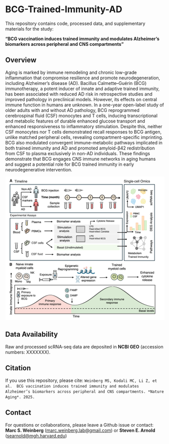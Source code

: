 # BCG-Trained-Immunity-AD

This repository contains code, processed data, and supplementary materials for the study:

**“BCG vaccination induces trained immunity and modulates Alzheimer’s biomarkers across peripheral and CNS compartments”**  


## Overview

Aging is marked by immune remodeling and chronic low-grade inflammation that compromise resilience and promote neurodegeneration, including Alzheimer’s disease (AD). Bacillus Calmette–Guérin (BCG) immunotherapy, a potent inducer of innate and adaptive trained immunity, has been associated with reduced AD risk in retrospective studies and improved pathology in preclinical models. However, its effects on central immune function in humans are unknown. In a one-year open-label study of older adults with and without AD pathology, BCG reprogrammed cerebrospinal fluid (CSF) monocytes and T cells, inducing transcriptional and metabolic features of durable enhanced glucose transport and enhanced responsiveness to inflammatory stimulation. Despite this, neither CSF monocytes nor T cells demonstrated recall responses to BCG antigen, unlike matched peripheral cells, revealing compartment-specific imprinting. BCG also modulated convergent immune-metabolic pathways implicated in both trained immunity and AD and promoted amyloid-β42 redistribution from CSF to plasma exclusively in non-AD individuals. These findings demonstrate that BCG engages CNS immune networks in aging humans and suggest a potential role for BCG trained immunity in early neurodegenerative intervention.

![Figure1](diagram.png)

## Data Availability

Raw and processed scRNA-seq data are deposited in **NCBI GEO** (accession numbers: XXXXXXX).


## Citation

If you use this repository, please cite:
``
Weinberg MS, Kodali MC, Li Z, et al.  BCG vaccination induces trained immunity and modulates Alzheimer’s biomarkers across peripheral and CNS compartments. *Nature Aging*. 2025.
``


## Contact

For questions or collaborations, please leave a Github issue or contact:  
**Marc S. Weinberg** (marc.weinberg.lab@gmail.com) or **Steven E. Arnold** (searnold@mgh.harvard.edu)  
